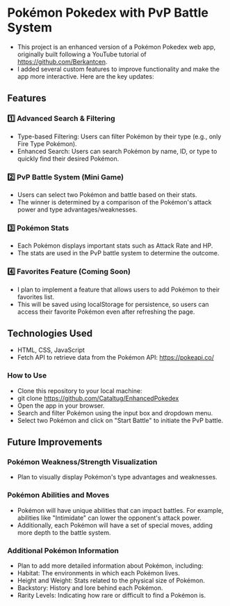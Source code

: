 # Pokémon Pokedex with PvP Battle System
- This project is an enhanced version of a Pokémon Pokedex web app, originally built following a YouTube tutorial of https://github.com/Berkantcen.
- I added several custom features to improve functionality and make the app more interactive. Here are the key updates:

## Features
### 1️⃣ Advanced Search & Filtering
- Type-based Filtering: Users can filter Pokémon by their type (e.g., only Fire Type Pokémon).
- Enhanced Search: Users can search Pokémon by name, ID, or type to quickly find their desired Pokémon.

### 2️⃣ PvP Battle System (Mini Game)
- Users can select two Pokémon and battle based on their stats.
- The winner is determined by a comparison of the Pokémon's attack power and type advantages/weaknesses.

### 3️⃣ Pokémon Stats
- Each Pokémon displays important stats such as Attack Rate and HP.
- The stats are used in the PvP battle system to determine the outcome.

### 4️⃣ Favorites Feature (Coming Soon)
- I plan to implement a feature that allows users to add Pokémon to their favorites list.
- This will be saved using localStorage for persistence, so users can access their favorite Pokémon even after refreshing the page.

## Technologies Used
- HTML, CSS, JavaScript
- Fetch API to retrieve data from the Pokémon API: https://pokeapi.co/

### How to Use
- Clone this repository to your local machine:
- git clone https://github.com/Cataltug/EnhancedPokedex
- Open the app in your browser.
- Search and filter Pokémon using the input box and dropdown menu.
- Select two Pokémon and click on "Start Battle" to initiate the PvP battle.


## Future Improvements

### Pokémon Weakness/Strength Visualization
- Plan to visually display Pokémon's type advantages and weaknesses.

### Pokémon Abilities and Moves
- Pokémon will have unique abilities that can impact battles. For example, abilities like "Intimidate" can lower the opponent's attack power.
- Additionally, each Pokémon will have a set of special moves, adding more depth to the battle system.

### Additional Pokémon Information
- Plan to add more detailed information about Pokémon, including:
- Habitat: The environments in which each Pokémon lives.
- Height and Weight: Stats related to the physical size of Pokémon.
- Backstory: History and lore behind each Pokémon.
- Rarity Levels: Indicating how rare or difficult to find a Pokémon is.
